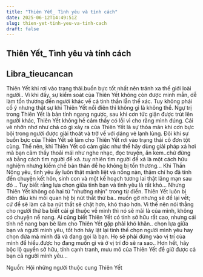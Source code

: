 ```yaml
---
title: "Thiên Yết_ Tình yêu và tính cách"
date: 2025-06-12T14:49:51Z
slug: thien-yet-tinh-yeu-va-tinh-cach
draft: false
---
```


## Thiên Yết_ Tình yêu và tính cách

## Libra_tieucancan

Thiên Yết khi rơi vào trạng
thái.buồn bực tốt nhất nên tránh
xa thế giới loài người.. Vì khi đấy,
sự kiểm soát của Thiên Yết không
còn được minh mẫn, dễ làm tổn
thương đến người khác về cả
tinh thần lẫn thể xác. Tuy không
phải cố ý nhưng thật sự khi Thiên
Yết nổi điên thì không gì là không
thể. Ngự trị trong Thiên Yết là bản
tính ngang ngược, sau khi cơn
tức giận được trút lên người
khác, Thiên Yết không hề cảm
thấy có lỗi vì cho rằng mình đúng.
Cái vẻ nhởn nhơ như chả có gì
xảy ra của Thiên Yết là sự thỏa
mãn khi cơn bực bội trong người
được giải thoát và trở về với
dáng vẻ lạnh lùng. Đôi khi sự buồn
bực của Thiên Yết sẽ làm cho
Thiên Yết rơi vào trạng thái cô
đơn tột cùng. Thế nên, khi Thiên
Yết có cảm giác như thế hãy dùng
giải pháp xả hơi mà bạn cảm thấy
thoải mái như nghe nhạc, đọc
truyện, ăn kem..chứ đừng xả bằng
cách tìm người để xả..tuy nhiên
tìm người để xả là một cách hữu
nghiệm nhưng kiềm chế bản thân
để họ không bị tổn thương...
Khi Thần Nông yêu, tình yêu ấy
luôn thật mãnh liệt và nồng nàn,
thậm chí họ đã tính đến chuyện
kết hôn, sinh con và một kế hoạch
tương lai thật lãng mạn sau đó ..
Tuy biết rằng lựa chọn giữa tinh
bạn và tình yêu là rất khó... Nhưng
Thiên Yết không có hai từ
"nhường nhịn" trong từ điển.
Thiên Yết luôn bị điên đầu khi mối
quan hệ bị nút thắt thứ ba.. muốn
gỡ nhưng sẽ để lại vết; cứ để sẽ
làm cả ba nút thắt sẽ chặt hơn,
khó tháo hơn. Vì thế nên nói
thẳng cho người thứ ba biết cái gì
thuộc về mình thì nó sẽ mãi là của
mình, không có chuyện nể nang.
Ai cũng biết
Thiên Yết có tính sở hữu rất cao,
nhưng cái tính nể nang bạn bè
làm cho Thiên Yết gặp phải khó
khăn.. chọn lựa giữa bạn và người
mình yêu, tốt hơn hãy lật lại tình
thế chọn người mình yêu hay
chọn đứa mà mình đã và đang gọi
là bạn. Họ sẽ phải đứng vào vị trí
của mình để hiểu.được họ đang
muốn gì và ở vị trí đó sẽ ra sao..
Hơn hết, hãy bộc lộ quyền sở hữu,
tính cạnh tranh, mưu mô của
Thiên Yết để giữ được cả bạn cả
người mình yêu...


Nguồn: Hội những người thuộc cung Thiên Yết